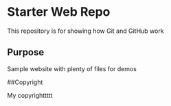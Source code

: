 # Starter Web Repo

This repository is for showing how Git and GitHub work

## Purpose

Sample website with plenty of files for demos

##Copyright

My copyrighttttt